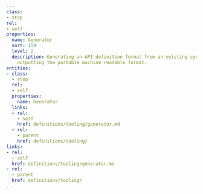 ```yaml
---
class:
- stop
rel:
- self
properties:
  name: Generator
  sort: 159
  level: 2
  description: Generating an API definition format from an existing system or platform,
    outputting the portable machine readable format.
entities:
- class:
  - stop
  rel:
  - self
  properties:
    name: Generator
  links:
  - rel:
    - self
    href: definitions/tooling/generator.md
  - rel:
    - parent
    href: definitions/tooling/
links:
- rel:
  - self
  href: definitions/tooling/generator.md
- rel:
  - parent
  href: definitions/tooling/
...
```

